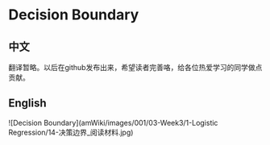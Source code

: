# Decision Boundary
## 中文
翻译暂略。以后在github发布出来，希望读者完善咯，给各位热爱学习的同学做点贡献。
## English
![Decision Boundary](amWiki/images/001/03-Week3/1-Logistic Regression/14-决策边界_阅读材料.jpg)
